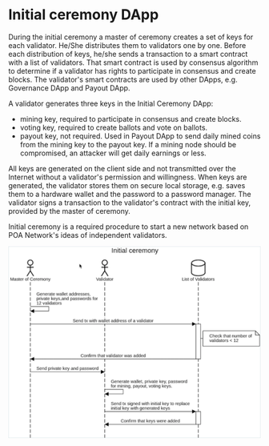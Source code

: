 # Initial ceremony DApp

During the initial ceremony a master of ceremony creates a set of keys for each validator. He/She distributes them to validators one by one. Before each distribution of keys, he/she sends a transaction to a smart contract with a list of validators. That smart contract is used by consensus algorithm to determine if a validator has rights to participate in consensus and create blocks. The validator's smart contracts are used by other DApps, e.g. Governance DApp and Payout DApp.

A validator generates three keys in the Initial Ceremony DApp:

* mining key, required to participate in consensus and create blocks.
* voting key, required to create ballots and vote on ballots.
* payout key, not required. Used in Payout DApp to send daily mined coins from the mining key to the payout key. If a mining node should be compromised, an attacker will get daily earnings or less.

All keys are generated on the client side and not transmitted over the Internet without a validator's permission and willingness. When keys are generated, the validator stores them on secure local storage, e.g. saves them to a hardware wallet and the password to a password manager. The validator signs a transaction to the validator's contract with the initial key, provided by the master of ceremony.

Initial ceremony is a required procedure to start a new network based on POA Network's ideas of independent validators.

![](../../../.gitbook/assets/initial_1.png)

